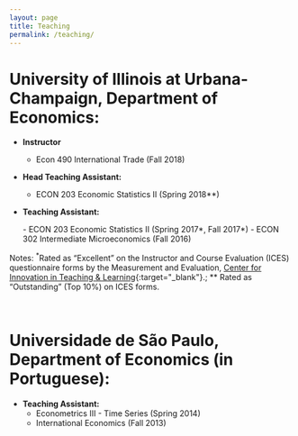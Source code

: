 ```yaml
---
layout: page
title: Teaching
permalink: /teaching/
---
```


# University of Illinois at Urbana-Champaign, Department of Economics:

- **Instructor**
  - Econ 490 International Trade (Fall 2018)

- **Head Teaching Assistant:**
  - ECON 203 Economic Statistics II (Spring 2018**)

- **Teaching Assistant:**
  <p>- ECON 203 Economic Statistics II (Spring 2017*, Fall 2017*)
  - ECON 302 Intermediate Microeconomics (Fall 2016)</p>

Notes: <sup>*</sup>Rated as “Excellent” on the Instructor and Course Evaluation (ICES) questionnaire forms by the Measurement and Evaluation, [Center for Innovation in Teaching & Learning](https://citl.illinois.edu/){:target="_blank"}.; ** Rated as “Outstanding” (Top 10%) on ICES forms.

<br>

# Universidade de São Paulo, Department of Economics (in Portuguese): 

- **Teaching Assistant:**
  - Econometrics III - Time Series (Spring 2014)
  - International Economics (Fall 2013)
